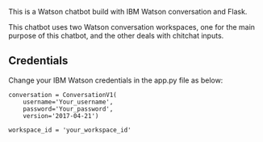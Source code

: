 
This is a Watson chatbot build with IBM Watson conversation and Flask. 

This chatbot uses two Watson conversation workspaces, one for the main purpose of this chatbot, and the 
other deals with chitchat inputs. 

## Credentials

Change your IBM Watson credentials in the app.py file as below:

```
conversation = ConversationV1(
    username='Your_username',
    password='Your_password',
    version='2017-04-21')

workspace_id = 'your_workspace_id'
```

